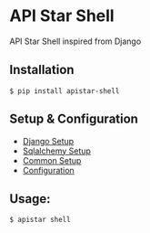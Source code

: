 # API Star Shell
API Star Shell inspired from Django


## Installation

```
$ pip install apistar-shell
```

## Setup & Configuration

- [Django Setup](docs/DJANGO_SETUP.md)
- [Sqlalchemy Setup](docs/SQLALCHEMY_SETUP.md)
- [Common Setup](docs/COMMON_SETUP.md)
- [Configuration](docs/CONFIGURATION.md)

## Usage:

```
$ apistar shell
```
